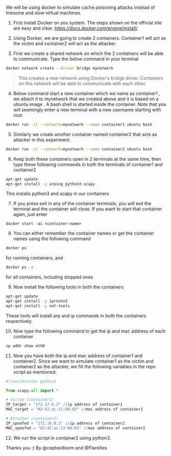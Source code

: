 We will be using docker to simulate cache poisoning attacks instead of tiresome and slow virtual machines.

1. First install Docker on you system. The steps shown on the official site are easy and clear.
https://docs.docker.com/engine/install/

2. Using Docker, we are going to create 2 containers. Container1 will act as the victim and container2 will act as the attacker.
3. First we create a shared network on which the 2 containers will be able to communicate. Type the below command in your terminal
```bash
docker network create --driver bridge mynetwork
```
> This creates a new network using Docker's bridge driver. Containers on this network will be able to communicate with each other.

4. Below command start a new container which we name as container1 , we attach it to mynetwork that we created above and it is based on a ubuntu image . A bash shell is started inside the container. Note that you will seemingly enter a new terminal with a new username starting with root.
```bash
docker run -it --network=mynetwork --name container1 ubuntu bash
```

5. Similarly we create another container named container2 that acts as attacker in this experiment.
```bash
docker run -it --network=mynetwork --name container2 ubuntu bash
```

6. Keep both these containers open in 2 terminals at the same time, then type these following commands in both the terminals of container1 and container2
```bash
apt-get update
apt-get install -y arping python3-scapy
```
This installs python3 and scapy in our containers

7. If you press exit in any of the container terminals, you will exit the terminal and the container will close. If you want to start that container again, just enter 
```
docker start -ai <container-name>
```

8. You can either remember the container names or get the container names using the following command
```bash
docker ps
```
for running containers, and 
```bash
docker ps -a
```
for all containers, including stopped ones

9. Now install the following tools in both the containers
```bash
apt-get update
apt-get install -y iproute2
apt-get install -y net-tools
```
These tools will install arp and ip commands in both the containers respectively.

10. Now type the following command to get the ip and mac address of each container
```bash
ip addr show eth0
```
11. Now you have both the ip and mac address of container1 and container2. Since we want to simulate container1 as the victim and container2 as the attacker, we fill the following variables in the repo script as mentioned:
```python
#!/usr/bin/env python3

from scapy.all import *

# Victim (container1)
IP_target = "172.17.0.2" //ip address of container1
MAC_target = "02:42:ac:11:00:02" //mac address of container1

# Attacker (container2)
IP_spoofed = "172.18.0.3" //ip address of container2
MAC_spoofed = "02:42:ac:12:00:03" //mac address of container2
```

12. We run the script in container2 using python3.

Thanks you :) 
By @cepheidloom and @FlareXes